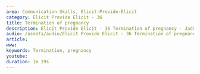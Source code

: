 ```yaml
---
area: Communication Skills, Elicit-Provide-Elicit
category: Elicit Provide Elicit - 36
title: Termination of pregnancy
description: Elicit Provide Elicit - 36 Termination of pregnancy - Jade
audio: /assets/audio/Elicit Provide Elicit - 36 Termination of pregnancy - Jade - MQ.mp3
article: 
www: 
keywords: Termination, pregnancy
youtube: 
duration: 1m 19s
--- 
```

